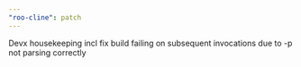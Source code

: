 ```yaml
---
"roo-cline": patch
---
```


Devx housekeeping incl fix build failing on subsequent invocations due to -p not parsing correctly
